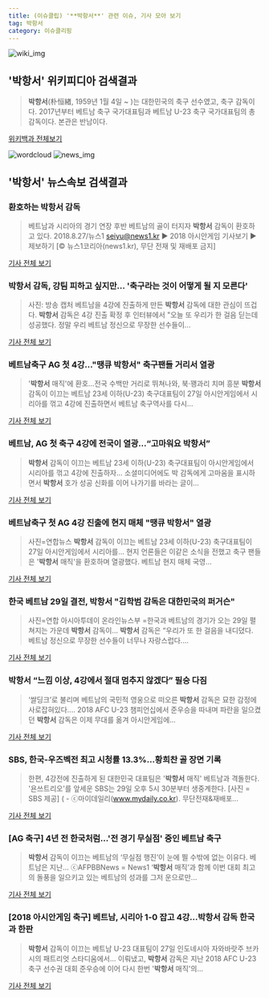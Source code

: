 ```yaml
---
title: (이슈클립) '**박항서**' 관련 이슈, 기사 모아 보기
tag: 박항서
category: 이슈클리핑
---
```

![wiki_img](https://user-images.githubusercontent.com/42597476/44503234-41136a80-a6d0-11e8-9071-6fc6418eafe4.png)
## **'**박항서**'** 위키피디아 검색결과
>**박항서**(朴恒緖, 1959년 1월 4일 ~ )는 대한민국의 축구 선수였고, 축구 감독이다. 2017년부터 베트남 축구 국가대표팀과 베트남 U-23 축구 국가대표팀의 총감독이다. 본관은 반남이다.

<a href="https://ko.wikipedia.org/wiki/박항서" target="_blank">위키백과 전체보기</a>

![wordcloud](https://s3.ap-northeast-2.amazonaws.com/lyrics101-wordcloud/2018-08-28-1535408373.png)
![news_img](https://user-images.githubusercontent.com/42597476/44507050-1206f400-a6e4-11e8-8d98-7ffbfebb353f.png)
## **'**박항서**'** 뉴스속보 검색결과
### 환호하는 **박항서** 감독

>베트남과 시리아의 경기 연장 후반 베트남의 골이 터지자 **박항서** 감독이 환호하고 있다. 2018.8.27/뉴스1 seiyu@news1.kr ▶ 2018 아시안게임 기사보기 ▶ 제보하기 [© 뉴스1코리아(news1.kr), 무단 전재 및 재배포 금지]

<a href="http://news1.kr/photos/view/?3272550" target="_blank">기사 전체 보기</a>

### **박항서** 감독, 강팀 피하고 싶지만... '축구라는 것이 어떻게 될 지 모른다'

>사진: 방송 캡처 베트남을 4강에 진출하게 만든 **박항서** 감독에 대한 관심이 뜨겁다. **박항서** 감독은 4강 진출 확정 후 인터뷰에서 "오늘 또 우리가 한 걸음 딛는데 성공했다. 정말 우리 베트남 정신으로 무장한 선수들이...

<a href="http://www.gukjenews.com/news/articleView.html?idxno=981495" target="_blank">기사 전체 보기</a>

### 베트남축구 AG 첫 4강…"땡큐 **박항서**" 축구팬들 거리서 열광

>'**박항서** 매직'에 환호…전국 수백만 거리로 뛰쳐나와, 북·꽹과리 치며 흥분 **박항서** 감독이 이끄는 베트남 23세 이하(U-23) 축구대표팀이 27일 아시안게임에서 시리아를 꺾고 4강에 진출하면서 베트남 축구역사를 다시...

<a href="http://app.yonhapnews.co.kr/YNA/Basic/SNS/r.aspx?c=AKR20180828002400084&did=1195m" target="_blank">기사 전체 보기</a>

### 베트남, AG 첫 축구 4강에 전국이 열광…“고마워요 **박항서**”

>**박항서** 감독이 이끄는 베트남 23세 이하(U-23) 축구대표팀이 아시안게임에서 시리아를 꺾고 4강에 진출하자... 소셜미디어에도 박 감독에게 고마움을 표시하면서 **박항서** 호가 성공 신화를 이어 나가기를 바라는 글이...

<a href="http://news.kbs.co.kr/news/view.do?ncd=4030232&ref=A" target="_blank">기사 전체 보기</a>

### 베트남축구 첫 AG 4강 진출에 현지 매체 "땡큐 **박항서**" 열광

>사진=연합뉴스 **박항서** 감독이 이끄는 베트남 23세 이하(U-23) 축구대표팀이 27일 아시안게임에서 시리아를... 현지 언론들은 이같은 소식을 전했고 축구 팬들은 '**박항서** 매직'을 환호하며 열광했다. 베트남 현지 매체 국영...

<a href="http://view.asiae.co.kr/news/view.htm?idxno=2018082806504980673" target="_blank">기사 전체 보기</a>

### 한국 베트남 29일 결전, **박항서** "김학범 감독은 대한민국의 퍼거슨"

>사진=연합 아시아투데이 온라인뉴스부 =한국과 베트남의 경기가 오는 29일 펼쳐지는 가운데 **박항서** 감독이... **박항서** 감독은 “우리가 또 한 걸음을 내디뎠다. 베트남 정신으로 무장한 선수들이 너무나 자랑스럽다....

<a href="http://www.asiatoday.co.kr/view.php?key=20180828000703388" target="_blank">기사 전체 보기</a>

### **박항서** “느낌 이상, 4강에서 절대 멈추지 않겠다” 필승 다짐

>‘쌀딩크’로 불리며 베트남의 국민적 영웅으로 떠오른 **박항서** 감독은 묘한 감정에 사로잡혀있다.... 2018 AFC U-23 챔피언십에서 준우승을 따내며 파란을 일으켰던 **박항서** 감독은 이제 무대를 옮겨 아시안게임에...

<a href="http://news.heraldcorp.com/view.php?ud=20180828000008" target="_blank">기사 전체 보기</a>

### SBS, 한국-우즈벡전 최고 시청률 13.3%…황희찬 골 장면 기록

>한편, 4강전에 진출하게 된 대한민국 대표팀은 '**박항서** 매직' 베트남과 격돌한다. '욘쓰트리오'를 앞세운 SBS는 29일 오후 5시 30분부터 생중계한다. [사진 = SBS 제공] ( - ⓒ마이데일리(www.mydaily.co.kr). 무단전재&재배포...

<a href="http://www.mydaily.co.kr/new_yk/html/read.php?newsid=201808280656147392&ext=na" target="_blank">기사 전체 보기</a>

### [AG 축구] 4년 전 한국처럼…'전 경기 무실점' 중인 베트남 축구

>**박항서** 감독이 이끄는 베트남의 ‘무실점 행진’이 눈에 띌 수밖에 없는 이유다. 베트남은 지난... ⓒAFPBBNews = News1 ‘**박항서** 매직’과 함께 이번 대회 최고의 돌풍을 일으키고 있는 베트남의 성과를 그저 운으로만...

<a href="http://sports.hankooki.com/lpage/soccer/201808/sp2018082807002498040.htm" target="_blank">기사 전체 보기</a>

### [2018 아시안게임 축구] 베트남, 시리아 1-0 잡고 4강…**박항서** 감독 한국과 한판

>**박항서** 감독이 이끄는 베트남 U-23 대표팀이 27일 인도네시아 자와바랏주 브카시의 패트리엇 스타디움에서... 이뤄냈고, **박항서** 감독은 지난 2018 AFC U-23 축구 선수권 대회 준우승에 이어 다시 한번 '**박항서** 매직'의...

<a href="http://news20.busan.com/controller/newsController.jsp?newsId=20180827000376" target="_blank">기사 전체 보기</a>


